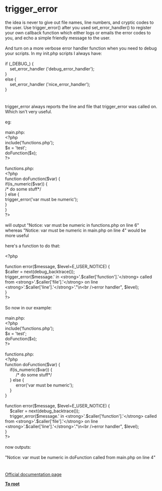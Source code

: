 # trigger_error




<div class="phpcode"><span class="html">
the idea is never to give out file names, line numbers, and cryptic codes to the user. Use trigger_error() after you used set_error_handler() to register your own callback function which either logs or emails the error codes to you, and echo a simple friendly message to the user.
<br>
<br>And turn on a more verbose error handler function when you need to debug your scripts. In my init.php scripts I always have:
<br>
<br>if (_DEBUG_) {
<br>&#xA0; &#xA0; set_error_handler (&apos;debug_error_handler&apos;);
<br>}
<br>else {
<br>&#xA0; &#xA0; set_error_handler (&apos;nice_error_handler&apos;);
<br>}</span>
</div>
  

#


<div class="phpcode"><span class="html">
trigger_error always reports the line and file that trigger_error was called on. Which isn&apos;t very useful.
<br>
<br>eg:
<br>
<br>main.php:
<br><span class="default">&lt;?php
<br></span><span class="keyword">include(</span><span class="string">&apos;functions.php&apos;</span><span class="keyword">);
<br></span><span class="default">$x </span><span class="keyword">= </span><span class="string">&apos;test&apos;</span><span class="keyword">;
<br></span><span class="default">doFunction</span><span class="keyword">(</span><span class="default">$x</span><span class="keyword">);
<br></span><span class="default">?&gt;
<br></span>
<br>functions.php:
<br><span class="default">&lt;?php
<br></span><span class="keyword">function </span><span class="default">doFunction</span><span class="keyword">(</span><span class="default">$var</span><span class="keyword">) {
<br>if(</span><span class="default">is_numeric</span><span class="keyword">(</span><span class="default">$var</span><span class="keyword">)) {
<br> </span><span class="comment">/* do some stuff*/
<br></span><span class="keyword">} else {
<br> </span><span class="default">trigger_error</span><span class="keyword">(</span><span class="string">&apos;var must be numeric&apos;</span><span class="keyword">);
<br>}
<br>}
<br></span><span class="default">?&gt;
<br></span>
<br>will output &quot;Notice: var must be numeric in functions.php on line 6&quot;
<br>whereas &quot;Notice: var must be numeric in main.php on line 4&quot; would be more useful
<br>
<br>here&apos;s a function to do that:
<br>
<br><span class="default">&lt;?php
<br>
<br></span><span class="keyword">function </span><span class="default">error</span><span class="keyword">(</span><span class="default">$message</span><span class="keyword">, </span><span class="default">$level</span><span class="keyword">=</span><span class="default">E_USER_NOTICE</span><span class="keyword">) {
<br></span><span class="default">$caller </span><span class="keyword">= </span><span class="default">next</span><span class="keyword">(</span><span class="default">debug_backtrace</span><span class="keyword">());
<br></span><span class="default">trigger_error</span><span class="keyword">(</span><span class="default">$message</span><span class="keyword">.</span><span class="string">&apos; in &lt;strong&gt;&apos;</span><span class="keyword">.</span><span class="default">$caller</span><span class="keyword">[</span><span class="string">&apos;function&apos;</span><span class="keyword">].</span><span class="string">&apos;&lt;/strong&gt; called from &lt;strong&gt;&apos;</span><span class="keyword">.</span><span class="default">$caller</span><span class="keyword">[</span><span class="string">&apos;file&apos;</span><span class="keyword">].</span><span class="string">&apos;&lt;/strong&gt; on line &lt;strong&gt;&apos;</span><span class="keyword">.</span><span class="default">$caller</span><span class="keyword">[</span><span class="string">&apos;line&apos;</span><span class="keyword">].</span><span class="string">&apos;&lt;/strong&gt;&apos;</span><span class="keyword">.</span><span class="string">&quot;\n&lt;br /&gt;error handler&quot;</span><span class="keyword">, </span><span class="default">$level</span><span class="keyword">);
<br>}
<br></span><span class="default">?&gt;
<br></span>
<br>So now in our example:
<br>
<br>main.php:
<br><span class="default">&lt;?php
<br></span><span class="keyword">include(</span><span class="string">&apos;functions.php&apos;</span><span class="keyword">);
<br></span><span class="default">$x </span><span class="keyword">= </span><span class="string">&apos;test&apos;</span><span class="keyword">;
<br></span><span class="default">doFunction</span><span class="keyword">(</span><span class="default">$x</span><span class="keyword">);
<br></span><span class="default">?&gt;
<br></span>
<br>functions.php:
<br><span class="default">&lt;?php
<br></span><span class="keyword">function </span><span class="default">doFunction</span><span class="keyword">(</span><span class="default">$var</span><span class="keyword">) {
<br>&#xA0; &#xA0; if(</span><span class="default">is_numeric</span><span class="keyword">(</span><span class="default">$var</span><span class="keyword">)) {
<br>&#xA0; &#xA0; &#xA0; &#xA0;&#xA0; </span><span class="comment">/* do some stuff*/
<br>&#xA0; &#xA0; </span><span class="keyword">} else {
<br>&#xA0; &#xA0; &#xA0; &#xA0;&#xA0; </span><span class="default">error</span><span class="keyword">(</span><span class="string">&apos;var must be numeric&apos;</span><span class="keyword">);
<br>&#xA0; &#xA0; }
<br>}
<br>
<br>function </span><span class="default">error</span><span class="keyword">(</span><span class="default">$message</span><span class="keyword">, </span><span class="default">$level</span><span class="keyword">=</span><span class="default">E_USER_NOTICE</span><span class="keyword">) {
<br>&#xA0; &#xA0; </span><span class="default">$caller </span><span class="keyword">= </span><span class="default">next</span><span class="keyword">(</span><span class="default">debug_backtrace</span><span class="keyword">());
<br>&#xA0; &#xA0; </span><span class="default">trigger_error</span><span class="keyword">(</span><span class="default">$message</span><span class="keyword">.</span><span class="string">&apos; in &lt;strong&gt;&apos;</span><span class="keyword">.</span><span class="default">$caller</span><span class="keyword">[</span><span class="string">&apos;function&apos;</span><span class="keyword">].</span><span class="string">&apos;&lt;/strong&gt; called from &lt;strong&gt;&apos;</span><span class="keyword">.</span><span class="default">$caller</span><span class="keyword">[</span><span class="string">&apos;file&apos;</span><span class="keyword">].</span><span class="string">&apos;&lt;/strong&gt; on line &lt;strong&gt;&apos;</span><span class="keyword">.</span><span class="default">$caller</span><span class="keyword">[</span><span class="string">&apos;line&apos;</span><span class="keyword">].</span><span class="string">&apos;&lt;/strong&gt;&apos;</span><span class="keyword">.</span><span class="string">&quot;\n&lt;br /&gt;error handler&quot;</span><span class="keyword">, </span><span class="default">$level</span><span class="keyword">);
<br>}
<br></span><span class="default">?&gt;
<br></span>
<br>now outputs:
<br>
<br>&quot;Notice: var must be numeric in doFunction called from main.php on line 4&quot;</span>
</div>
  

#

[Official documentation page](https://www.php.net/manual/en/function.trigger-error.php)

**[To root](/)**